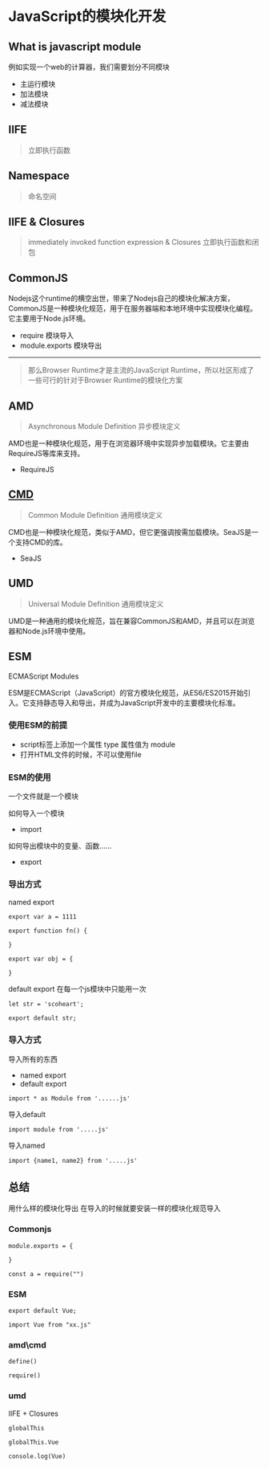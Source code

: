 # JavaScript的模块化开发

## What is javascript module
例如实现一个web的计算器，我们需要划分不同模块
- 主运行模块
- 加法模块
- 减法模块

## IIFE
> 立即执行函数
## Namespace
> 命名空间

## IIFE & Closures
> immediately invoked function expression & Closures 立即执行函数和闭包

## CommonJS
Nodejs这个runtime的横空出世，带来了Nodejs自己的模块化解决方案，CommonJS是一种模块化规范，用于在服务器端和本地环境中实现模块化编程。它主要用于Node.js环境。
- require 模块导入
- module.exports 模块导出

<hr>

> 那么Browser Runtime才是主流的JavaScript Runtime，所以社区形成了一些可行的针对于Browser Runtime的模块化方案

## AMD
> Asynchronous Module Definition 异步模块定义

AMD也是一种模块化规范，用于在浏览器环境中实现异步加载模块。它主要由RequireJS等库来支持。
- RequireJS

## [CMD](https://github.com/cmdjs/specification/blob/master/draft/module.md)
> Common Module Definition 通用模块定义

CMD也是一种模块化规范，类似于AMD，但它更强调按需加载模块。SeaJS是一个支持CMD的库。
- SeaJS

## UMD
> Universal Module Definition 通用模块定义

UMD是一种通用的模块化规范，旨在兼容CommonJS和AMD，并且可以在浏览器和Node.js环境中使用。

## ESM
ECMAScript Modules

ESM是ECMAScript（JavaScript）的官方模块化规范，从ES6/ES2015开始引入。它支持静态导入和导出，并成为JavaScript开发中的主要模块化标准。

### 使用ESM的前提
- script标签上添加一个属性 type 属性值为 module
- 打开HTML文件的时候，不可以使用file

### ESM的使用
一个文件就是一个模块

如何导入一个模块
- import

如何导出模块中的变量、函数……
- export

### 导出方式
named export
```
export var a = 1111

export function fn() {

}

export var obj = {

}

```

default export
在每一个js模块中只能用一次
```
let str = 'scoheart';

export default str;
```

### 导入方式
导入所有的东西
- named export
- default export
```
import * as Module from '......js'
```

导入default
```
import module from '.....js'
```

导入named
```
import {name1, name2} from '.....js'
```


## 总结
用什么样的模块化导出 
在导入的时候就要安装一样的模块化规范导入

### Commonjs
```
module.exports = {

}
```

```
const a = require("")
```

### ESM
```
export default Vue;
```

```
import Vue from "xx.js"
```

### amd\\cmd
```
define()

require()
```
### umd
IIFE + Closures

```
globalThis

globalThis.Vue

console.log(Vue)
```
